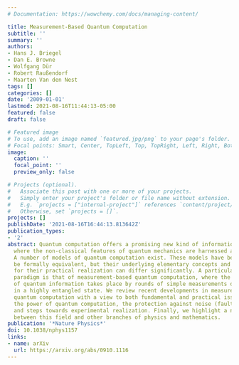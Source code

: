 ```yaml
---
# Documentation: https://wowchemy.com/docs/managing-content/

title: Measurement-Based Quantum Computation
subtitle: ''
summary: ''
authors:
- Hans J. Briegel
- Dan E. Browne
- Wolfgang Dür
- Robert Raußendorf
- Maarten Van den Nest
tags: []
categories: []
date: '2009-01-01'
lastmod: 2021-08-16T11:44:13-05:00
featured: false
draft: false

# Featured image
# To use, add an image named `featured.jpg/png` to your page's folder.
# Focal points: Smart, Center, TopLeft, Top, TopRight, Left, Right, BottomLeft, Bottom, BottomRight.
image:
  caption: ''
  focal_point: ''
  preview_only: false

# Projects (optional).
#   Associate this post with one or more of your projects.
#   Simply enter your project's folder or file name without extension.
#   E.g. `projects = ["internal-project"]` references `content/project/deep-learning/index.md`.
#   Otherwise, set `projects = []`.
projects: []
publishDate: '2021-08-16T16:44:13.813642Z'
publication_types:
- '2'
abstract: Quantum computation offers a promising new kind of information processing,
  where the non-classical features of quantum mechanics are harnessed and exploited.
  A number of models of quantum computation exist. These models have been shown to
  be formally equivalent, but their underlying elementary concepts and the requirements
  for their practical realization can differ significantly. A particularly exciting
  paradigm is that of measurement-based quantum computation, where the processing
  of quantum information takes place by rounds of simple measurements on qubits prepared
  in a highly entangled state. We review recent developments in measurement-based
  quantum computation with a view to both fundamental and practical issues, in particular
  the power of quantum computation, the protection against noise (fault tolerance)
  and steps towards experimental realization. Finally, we highlight a number of connections
  between this field and other branches of physics and mathematics.
publication: '*Nature Physics*'
doi: 10.1038/nphys1157
links:
- name: arXiv
  url: https://arxiv.org/abs/0910.1116
---
```

